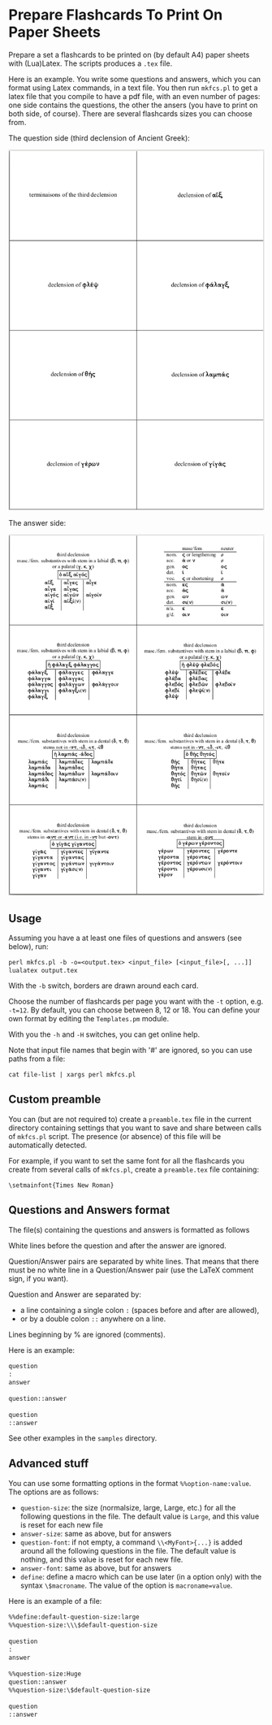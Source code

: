 # Prepare Flashcards To Print On Paper Sheets

Prepare a set a flashcards to be printed on (by default A4) paper
sheets with (Lua)Latex.  The scripts produces a `.tex` file.

Here is an example.  You write some questions and answers, which you can
format using Latex commands, in a text file.  You then run `mkfcs.pl` to
get a latex file that you compile to have a pdf file, with an even
number of pages: one side contains the questions, the other the ansers
(you have to print on both side, of course).  There are several
flashcards sizes you can choose from.

The question side (third declension of Ancient Greek):

<img src="docs/imgs/img01.png" width="700px"/>

The answer side:

<img src="docs/imgs/img02.png" width="700px"/>


## Usage

Assuming you have a at least one files of questions and answers (see
below), run:

```
perl mkfcs.pl -b -o=<output.tex> <input_file> [<input_file>[, ...]]
lualatex output.tex
```

With the `-b` switch, borders are drawn around each card.

Choose the number of flashcards per page you want with the `-t` option,
e.g. `-t=12`.  By default, you can choose between 8, 12 or 18.  You can
define your own format by editing the `Templates.pm` module.

With you the `-h` and `-H` switches, you can get online help.

Note that input file names that begin with '#' are ignored, so you can use
paths from a file:

```
cat file-list | xargs perl mkfcs.pl
```

## Custom preamble

You can (but are not required to) create a `preamble.tex` file in the
current directory containing settings that you want to save and share between
calls of `mkfcs.pl` script.  The presence (or absence) of this file will
be automatically detected.

For example, if you want to set the same font for all the flashcards you
create from several calls of `mkfcs.pl`, create a `preamble.tex` file
containing:

```
\setmainfont{Times New Roman}
```


## Questions and Answers format

The file(s) containing the questions and answers is formatted as
follows

White lines before the question and after the answer are ignored.

Question/Answer pairs are separated by white lines.  That means that
there must be no white line in a Question/Answer pair (use the LaTeX
comment sign, if you want).

Question and Answer are separated by:

- a line containing a single colon `:` (spaces before and after are allowed),
- or by a double colon `::` anywhere on a line.

Lines beginning by % are ignored (comments).

Here is an example:

```
question
:
answer

question::answer

question
::answer
```

See other examples in the `samples` directory.

## Advanced stuff

You can use some formatting options in the format `%%option-name:value`.
The options are as follows:

- `question-size`: the size (normalsize, large, Large, etc.) for all
  the following questions in the file.  The default value is `Large`,
  and this value is reset for each new file
- `answer-size`: same as above, but for answers
- `question-font`: if not empty, a command `\\<MyFont>{...}` is added
  around all the following questions in the file.  The default value
  is nothing, and this value is reset for each new file.
- `answer-font`: same as above, but for answers
- `define`: define a macro which can be use later (in a option only)
  with the syntax `\$macroname`.  The value of the option is
  `macroname=value`.

Here is an example of a file:

```
%%define:default-question-size:large
%%question-size:\\\$default-question-size

question
:
answer

%%question-size:Huge
question::answer
%%question-size:\$default-question-size

question
::answer
```


